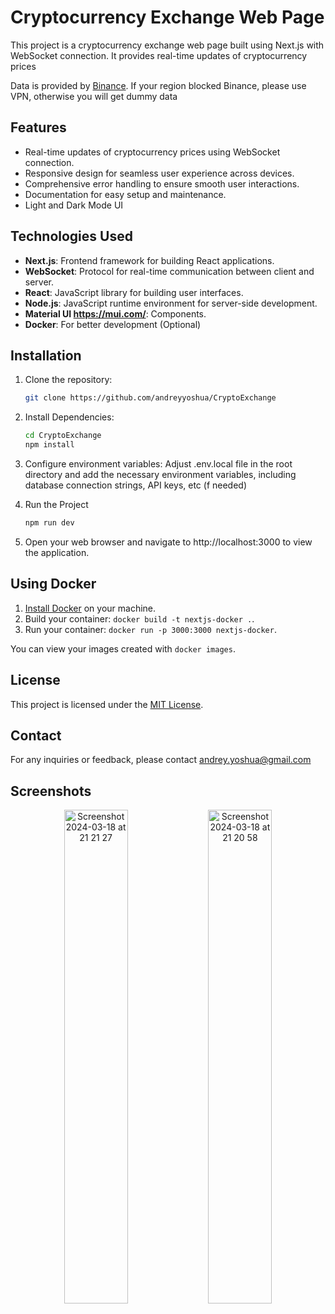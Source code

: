 # Cryptocurrency Exchange Web Page

This project is a cryptocurrency exchange web page built using Next.js with WebSocket connection. It provides real-time updates of cryptocurrency prices 

Data is provided by [Binance](https://github.com/binance/binance-spot-api-docs). If your region blocked Binance, please use VPN, otherwise you will get dummy data

## Features

- Real-time updates of cryptocurrency prices using WebSocket connection.
- Responsive design for seamless user experience across devices.
- Comprehensive error handling to ensure smooth user interactions.
- Documentation for easy setup and maintenance.
- Light and Dark Mode UI

## Technologies Used

- **Next.js**: Frontend framework for building React applications.
- **WebSocket**: Protocol for real-time communication between client and server.
- **React**: JavaScript library for building user interfaces.
- **Node.js**: JavaScript runtime environment for server-side development.
- **Material UI https://mui.com/**: Components.
- **Docker**: For better development (Optional)

## Installation

1. Clone the repository:

   ```bash
   git clone https://github.com/andreyyoshua/CryptoExchange
   ```

2. Install Dependencies:

   ```bash
   cd CryptoExchange
   npm install
   ```

3. Configure environment variables:
   Adjust .env.local file in the root directory and add the necessary environment variables, including database connection strings, API keys, etc (f needed)

4. Run the Project
   ```bash
   npm run dev
   ```

5. Open your web browser and navigate to http://localhost:3000 to view the application.


## Using Docker

1. [Install Docker](https://docs.docker.com/get-docker/) on your machine.
1. Build your container: `docker build -t nextjs-docker .`.
1. Run your container: `docker run -p 3000:3000 nextjs-docker`.

You can view your images created with `docker images`.

## License
This project is licensed under the [MIT License](https://opensource.org/license/mit).

## Contact
For any inquiries or feedback, please contact andrey.yoshua@gmail.com

## Screenshots
<div align="center">
  <img alt="Screenshot 2024-03-18 at 21 21 27" src="https://github.com/andreyyoshua/CryptoExchange/assets/17944191/f481989d-ebdc-41db-af74-edc92d46f6a0" width="45%">
  <img alt="Screenshot 2024-03-18 at 21 20 58" src="https://github.com/andreyyoshua/CryptoExchange/assets/17944191/f597cab7-e0e7-4cf8-b512-e2093796cd7b" width="45%">
</div>


